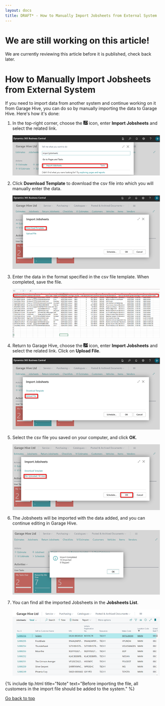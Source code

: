 ```yaml
---
layout: docs
title: DRAFT* - How to Manually Import Jobsheets from External System
---
```


<a name="top"></a>

# We are still working on this article!
We are currently reviewing this article before it is published, check back later.

# How to Manually Import Jobsheets from External System
If you need to import data from another system and continue working on it from Garage Hive, you can do so by manually importing the data to Garage Hive. Here's how it's done:

1. In the top-right corner, choose the ![](media/search_icon.png) icon, enter **Import Jobsheets** and select the related link.

   ![](media/garagehive-jobsheet-import1.png)

2. Click **Download Template** to download the csv file into which you will manually enter the data.

   ![](media/garagehive-jobsheet-import2.png)

3. Enter the data in the format specified in the csv file template. When completed, save the file.

   ![](media/garagehive-jobsheet-import3.png)

4. Return to Garage Hive, choose the ![](media/search_icon.png) icon, enter **Import Jobsheets** and select the related link. Click on **Upload File**.

   ![](media/garagehive-jobsheet-import4.png)

5. Select the csv file you saved on your computer, and click **OK**.

   ![](media/garagehive-jobsheet-import5.png)

6. The Jobsheets will be imported with the data added, and you can continue editing in Garage Hive.

   ![](media/garagehive-jobsheet-import6.png)

7. You can find all the imported Jobsheets in the **Jobsheets List**.

   ![](media/garagehive-jobsheet-import7.png)

{% include tip.html title="Note" text="Before importing the file, all customers in the import file should be added to the system." %}


[Go back to top](#top)
